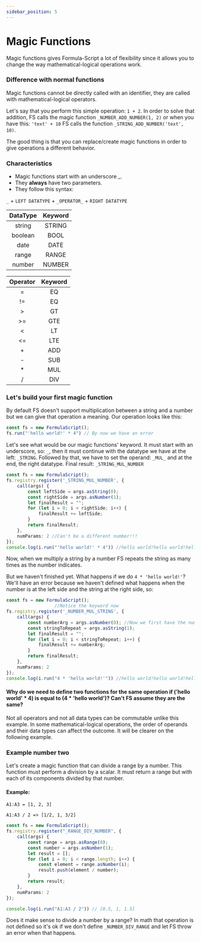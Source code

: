 ```yaml
---
sidebar_position: 5
---
```

# Magic Functions
Magic functions gives Formula-Script a lot of flexibility since it allows you to change the way mathematical-logical operations work.

### Difference with normal functions
Magic functions cannot be directly called with an identifier, they are called with mathematical-logical operators.

Let's say that you perform this simple operation: ```1 + 2```.
In order to solve that addition, FS calls the magic function ```_NUMBER_ADD_NUMBER(1, 2)``` or when you have this: ```'text' + 10``` FS calls the function ```_STRING_ADD_NUMBER('text', 10)```.

The good thing is that you can replace/create magic functions in order to give operations a different behavior.

### Characteristics
* Magic functions start with an underscore _.
* They **always** have two parameters.
* They follow this syntax:

```_``` + ```LEFT DATATYPE``` + ```_OPERATOR_``` + ```RIGHT DATATYPE```

| DataType | Keyword |
| :---:    | :---:   |
| string | STRING |
| boolean | BOOL |
| date | DATE |
| range | RANGE |
| number | NUMBER |

| Operator | Keyword |
| :---:    | :---:   |
| = | EQ |
| != | EQ |
| \> | GT | 
| \>= | GTE |
| \< | LT |
| \<= | LTE |
| + | ADD |
| - | SUB |
| * | MUL |
| / | DIV |

### Let's build your first magic function
By default FS doesn't support multiplication between a string and a number but we can give that operation a meaning.
Our operation looks like this: 
```ts
const fs = new FormulaScript();
fs.run("'hello world!' * 4") // By now we have an error
```

Let's see what would be our magic functions' keyword. It must start with an underscore, so: ```_```, then it must continue with the datatype we have at the left: ```_STRING```. Followed by that, we have to set the operand: ```_MUL_``` and at the end, the right datatype.
Final result: ```_STRING_MUL_NUMBER```


```ts
const fs = new FormulaScript();
fs.registry.register('_STRING_MUL_NUMBER', {
    call(args) {
        const leftSide = args.asString(0);
        const rightSide = args.asNumber(1);
        let finalResult = "";
        for (let i = 0; i < rightSide; i++) {
            finalResult += leftSide;
        }
        return finalResult;
    },
    numParams: 2 //Can't be a different number!!!
});
console.log(i.run("'hello world!' * 4")) //hello world!hello world!hello world!hello world!
```

Now, when we multiply a string by a number FS repeats the string as many times as the number indicates.

But we haven't finished yet. What happens if we do ```4 * 'hello world!'```?
We'll have an error because we haven't defined what happens when the number is at the left side and the string at the right side, so:

```ts
const fs = new FormulaScript();
                  //Notice the keyword now
fs.registry.register('_NUMBER_MUL_STRING', {
    call(args) {
        const numberArg = args.asNumber(0); //Now we first have the number
        const stringToRepeat = args.asString(1);
        let finalResult = "";
        for (let i = 0; i < stringToRepeat; i++) {
            finalResult += numberArg;
        }
        return finalResult;
    },
    numParams: 2
});
console.log(i.run("4 * 'hello world!'")) //hello world!hello world!hello world!hello world!
```

#### Why do we need to define two functions for the same operation if ('hello world' * 4) is equal to (4 * 'hello world')? Can't FS assume they are the same?
Not all operators and not all data types can be commutable unlike this example. In some mathematical-logical operations, the order of operands and their data types can affect the outcome.
It will be clearer on the following example.

### Example number two
Let's create a magic function that can divide a range by a number. This function must perform a division by a scalar. It must return a range but with each of its components divided by that number.
#### Example: 
```
A1:A3 = [1, 2, 3]

A1:A3 / 2 => [1/2, 1, 3/2]
```

```ts
const fs = new FormulaScript();
fs.registry.register("_RANGE_DIV_NUMBER", {
    call(args) {
        const range = args.asRange(0);
        const number = args.asNumber(1);
        let result = [];
        for (let i = 0; i < range.length; i++) {
            const element = range.asNumber(i);
            result.push(element / number);
        }
        return result;
    },
    numParams: 2
});

console.log(i.run("A1:A3 / 2")) // [0.5, 1, 1.5]
```

Does it make sense to divide a number by a range? In math that operation is not defined so it's ok if we don't define ```_NUMBER_DIV_RANGE``` and let FS throw an error when that happens.